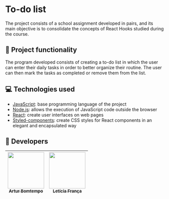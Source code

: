# To-do list
The project consists of a school assignment developed in pairs, and its main objective is to consolidate the concepts of React Hooks studied during the course.

## 🔨 Project functionality
The program developed consists of creating a to-do list in which the user can enter their daily tasks in order to better organize their routine. The user can then mark the tasks as completed or remove them from the list.

## 💻 Technologies used
* [JavaScript](https://developer.mozilla.org/pt-BR/docs/Web/JavaScript): base programming language of the project
* [Node.js](https://nodejs.org/pt-br/docs): allows the execution of JavaScript code outside the browser
* [React](https://pt-br.react.dev/blog/2023/03/16/introducing-react-dev): create user interfaces on web pages
* [Styled-components](https://styled-components.com/docs): create CSS styles for React components in an elegant and encapsulated way

## 👥 Developers
| [<img loading="lazy" src="https://avatars.githubusercontent.com/u/96635074?v=4" width=115><br><sub>Artur Bomtempo</sub>](https://github.com/ArturColen) |  [<img loading="lazy" src="https://avatars.githubusercontent.com/u/99284224?v=4" width=115><br><sub>Letícia França</sub>](https://github.com/LeticiaSFranca) |
| :---: | :---: |
